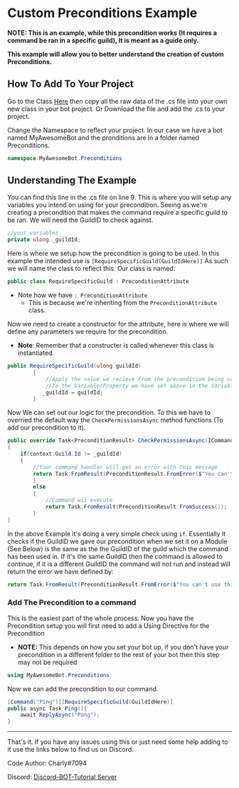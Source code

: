 # Custom Preconditions Example

**__NOTE__: This is an example, while this precondition works (It requires a command be ran in a specific guild), It is meant as a guide only.**

**This example will allow you to better understand the creation of custom Preconditions.**

## How To Add To Your Project

Go to the Class [Here](CustomPrecondition.cs) then copy all the raw data of the .cs file into your own new class in your bot project. Or Download the file and add the .cs to your project.

Change the Namespace to reflect your project. In our case we have a bot named MyAwesomeBot and the pronditions are in a folder named Preconditions.

```cs
namespace MyAwesomeBot.Preconditions
```

## Understanding The Example

You can find this line in the .cs file on line 9. This is where you will setup any variables you intend on using for your precondition. Seeing as we're creating a precondition that makes the command require a specific guild to be ran. We will need the GuildID to check against.

```cs
//your variables
private ulong _guildId;  
```

Here is where we setup how the precondition is going to be used. In this example the intended use is ``[RequireSpecificGuild(GuildIdHere)]`` As such we will name the class to reflect this. Our class is named:

```cs
public class RequireSpecificGuild : PreconditionAttribute
```

* Note how we have ``: PreconditionAttribute``
  * This is because we're inheriting from the ``PreconditionAttribute`` class.
  
Now we need to create a constructor for the attribute, here is where we will define any parameters we require for the precondition.

* **Note**: Remember that a constructer is called whenever this class is instantiated.

```cs
public RequireSpecificGuild(ulong guildId)
        {
            //Apply the value we recieve from the precondition being called
            //To the Variable/Property we have set above in the Variables section.
           _guildId = guildId;
        }
```

Now We can set out our logic for the precondition. To this we have to overried the default way the ``CheckPermissionsAsync`` method functions (To add our precondition to it).

```cs
public override Task<PreconditionResult> CheckPermissionsAsync(ICommandContext context, CommandInfo command, IServiceProvider services)
{
    if(context.Guild.Id != _guildId)
    {
        //Your command handler will get an error with this message
        return Task.FromResult(PreconditionResult.FromError($"You can't use this command in this guild."));
        }
        else
        {
            //Command wil execute
            return Task.FromResult(PreconditionResult.FromSuccess());
        }
}
```

In the above Example it's doing a very simple check using ``if``. Essentially it checks if the GuildID we gave our precondition when we set it on a Module (See Below) is the same as the the GuildID of the guild which the command has been used in. If it's the same GuildID then the command is allowed to continue, if it is a different GuildID the command will not run and instead will return the error we have defined by:

```cs
return Task.FromResult(PreconditionResult.FromError($"You can't use this command in this guild."));
```

### Add The Precondition to a command

This is the easiest part of the whole process. Now you have the Precondition setup you will first need to add a Using Directive for the Precondition 

* **NOTE:** This depends on how you set your bot up, if you don't have your precondition in a different folder to the rest of your bot then this step may not be required

```cs
using MyAwesomeBot.Preconditions
```

Now we can add the precondition to our command.

```cs
[Command("Ping")][RequireSpecificGuild(GuildIdHere)]
public async Task Ping(){
    await ReplyAsync("Pong");
}
```

---

That's it. If you have any issues using this or just need some help adding to it use the links below to find us on Discord.

Code Author: Charly#7094

Discord:  [Discord-BOT-Tutorial Server](https://discord.gg/cGhEZuk)
